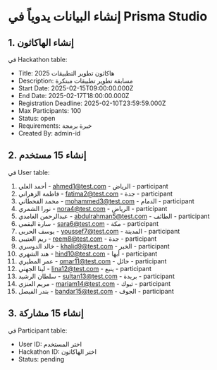 # إنشاء البيانات يدوياً في Prisma Studio

## 1. إنشاء الهاكاثون
في Hackathon table:
- Title: هاكاثون تطوير التطبيقات 2025
- Description: مسابقة تطوير تطبيقات مبتكرة
- Start Date: 2025-02-15T09:00:00.000Z
- End Date: 2025-02-17T18:00:00.000Z
- Registration Deadline: 2025-02-10T23:59:59.000Z
- Max Participants: 100
- Status: open
- Requirements: خبرة برمجة
- Created By: admin-id

## 2. إنشاء 15 مستخدم
في User table:

1. أحمد العلي - ahmed1@test.com - الرياض - participant
2. فاطمة الزهراني - fatima2@test.com - جدة - participant  
3. محمد القحطاني - mohammed3@test.com - الدمام - participant
4. نورا الشمري - nora4@test.com - الرياض - participant
5. عبدالرحمن الغامدي - abdulrahman5@test.com - الطائف - participant
6. سارة البقمي - sara6@test.com - مكة - participant
7. يوسف الحربي - youssef7@test.com - المدينة - participant
8. ريم العتيبي - reem8@test.com - جدة - participant
9. خالد الدوسري - khalid9@test.com - الخبر - participant
10. هند الشهري - hind10@test.com - أبها - participant
11. عمر المطيري - omar11@test.com - حائل - participant
12. لينا الجهني - lina12@test.com - ينبع - participant
13. سلطان الرشيد - sultan13@test.com - بريدة - participant
14. مريم العنزي - mariam14@test.com - تبوك - participant
15. بندر الفيصل - bandar15@test.com - الجوف - participant

## 3. إنشاء 15 مشاركة
في Participant table:
- User ID: اختر المستخدم
- Hackathon ID: اختر الهاكاثون
- Status: pending
